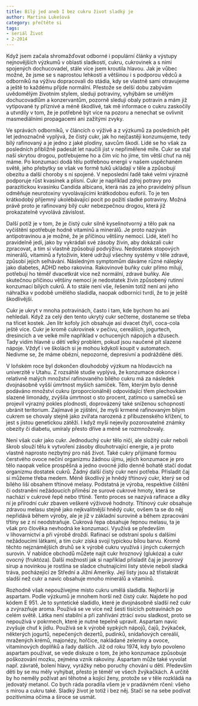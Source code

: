 ```yaml
---
title: Bílý jed aneb I bez cukru život sladký je
author: Martina Lukešová
category: přečtěte si
tags:
- seriál Život
- 2-2014
---
```


Když jsem začala shromažďovat odborné i populární články a výstupy nejnovějších výzkumů v oblasti sladkostí, cukru, cukrovinek a s nimi spojených dochucovadel, stále více jsem kroutila hlavou. Jak je vůbec možné, že jsme se s naprostou lehkostí a většinou i s podporou vědců a odborníků na výživu dopracovali do stádia, kdy se vlastně sami otravujeme a ještě to každému přijde normální. Přestože se delší dobu zabývám uvědomělým životním stylem, sleduji potraviny, vyhýbám se umělým dochucovadlům a konzervantům, pozorně sleduji obaly potravin a mám již vytipované ty příznivé a méně škodlivé, tak mě informace o cukru zaskočily a utvrdily v tom, že je potřebné být více na pozoru a nenechat se ovlivnit masmediálními propagacemi ani zažitými zvyky.

Ve správách odborníků, v článcích o výživě a z výzkumů za posledních pět let jednoznačně vyplývá, že čistý cukr, jak ho nejčastěji konzumujeme, tedy bílý rafinovaný a je jedno z jaké plodiny, savcům škodí. Lidé se ho však za posledních přibližně padesát let naučili jíst v nepřiměřené míře. Cukr se stal naší skrytou drogou, potřebujeme ho a čím víc ho jíme, tím větší chuť na něj máme. Po konzumaci dodá tělu potřebnou energii v našem uspěchaném světě, jeho přebytky se však ve formě tuků ukládají v těle a způsobují obezitu a další choroby s ní spojené. V neposlední řadě také velmi výrazně podporuje růst kvasinek a plísní. Cukr je například zdroj potravy pro parazitickou kvasinku Candida albicans, která nás za jeho pravidelný přísun odměňuje neurotoxiny vyvolávajícími krátkodobou euforii. To je ten krátkodobý příjemný ukolébávající pocit po požití sladké potraviny. Možná právě proto je rafinovaný bílý cukr nebezpečnou drogou, která již prokazatelně vyvolává závislost.

Další potíž je v tom, že je čistý cukr silně kyselinotvorný a tělo pak na vyčištění spotřebuje hodně vitamínů a minerálů. Je proto nazýván antipotravinou a je možné, že je příčinou většiny nemocí. Lidé, kteří ho pravidelně jedí, jako by vykrádali své zásoby živin, aby dokázali cukr zpracovat, a tím si vlastně způsobují podvýživu. Nedostatek stopových minerálů, vitaminů a fytoživin, které udržují všechny systémy v těle zdravé, způsobí jejich selhávání. Následným symptomům dáváme různé nálepky jako diabetes, ADHD nebo rakovina. Rakovinové buňky cukr přímo milují, potřebují ho téměř dvacetkrát více než normální, zdravé buňky. Ale skutečnou příčinou většiny nemocí je nedostatek živin způsobený rutinní konzumací bílých cukrů. A to stále není vše, řešením totiž není ani jeho náhražka v podobě umělého sladidla, naopak odborníci tvrdí, že to je ještě škodlivější.

Cukr je ukryt v mnoha potravinách, často i tam, kde bychom ho ani nehledali. Když za celý den tento ukrytý cukr sečteme, dostaneme se třeba na třicet kostek. Jen litr kofoly jich obsahuje asi dvacet čtyři, coca-cola ještě více. Cukr je kromě cukrovinek v pečivu, cereáliích, jogurtech, dresincích a ve velké míře například v ochucených nápojích a džusech. Tady vidím hlavně u dětí velký problém, pokud jsou naučené pít slazené nápoje. Vždyť i ve školách si je mohou kdykoli koupit v automatech. Nedivme se, že máme obézní, nepozorné, depresivní a podrážděné děti.

V loňském roce byl dokončen dlouhodobý výzkum na hlodavcích na univerzitě v Utahu. Z rozsáhlé studie vyplývá, že konzumace dokonce i relativně malých množství rafinovaného bílého cukru má za následek dvojnásobně vyšší úmrtnost myších samiček. Těm, kterým bylo denně podáváno množství cukru (proporcionálně) odpovídající třem plechovkám slazené limonády, zvýšila úmrtnost o sto procent, zatímco u samečků se projevil výrazný pokles plodnosti, doprovázený také sníženou schopností ubránit teritorium. Zajímavé je zjištění, že myši krmené rafinovaným bílým cukrem se chovaly stejně jako zvířata narozená z příbuzenského křížení, to jest s jistou genetickou zátěží. I když myši nejevily pozorovatelné známky obezity či diabetu, umíraly přesto dříve a méně se rozmnožovaly.

Není však cukr jako cukr. Jednoduchý cukr tělo ničí, ale složitý cukr neboli škrob slouží tělu k vytvoření zásoby dlouhotrvající energie, a je proto vlastně naprosto nezbytný pro náš život. Také cukry přijímané formou čerstvého ovoce nečiní organizmu žádnou újmu, jejich konzumace je pro tělo naopak velice prospěšná a jedno ovocné jídlo denně bohatě stačí dodat organizmu dostatek cukrů. Žádný další čistý cukr není potřeba. Přisladit čaj si můžeme třeba medem. Méně škodlivý je hnědý třtinový cukr, který se od bílého liší obsahem třtinové melasy. Podstatná je výroba, respektive čištění či odstranění nežádoucích příměsí ze surové cukrové hmoty, která se nachází v cukrové řepě nebo třtině. Tento proces se nazývá rafinace a díky ní je přírodní cukr zbaven veškeré výživové hodnoty. Třtinový cukr obsahuje zdravou melasu stejně jako nejkvalitnější hnědý cukr, ovšem ta se do něj nepřidává během výroby, ale je již v základní surovině a během zpracování třtiny se z ní neodstraňuje. Cukrová řepa obsahuje řepnou melasu, ta je však pro člověka nevhodná ke konzumaci. Využívá se především v lihovarnictví a při výrobě droždí. Rafinací se odstraní spolu s dalšími nežádoucími látkami, a tím cukr získá svoji typickou bílou barvu. Kromě těchto nejznámějších druhů se k výrobě cukru využívá i jiných cukerných surovin. V nabídce obchodů můžete najít cukr hroznový (glukóza) a cukr ovocný (fruktóza). Další možností jak si například přisladit čaj je javorový sirup a novinkou je rostlina se sladce chutnajícími listy stévie neboli sladká tráva, pocházející ze Střední a Jižní Ameriky. Její listy jsou až třistakrát sladší než cukr a navíc obsahuje mnoho minerálů a vitamínů.

Rozhodně však nepoužívejme místo cukru umělá sladidla. Nejhorší je aspartam. Podle výzkumů je mnohem horší než čistý cukr. Najdete ho pod kódem E 951. Je to syntetické sladidlo, které je dvojnásobně sladší než cukr a zvýrazňuje aroma. Používá se ve více než šesti tisících potravinách po celém světě. Látka není stabilní a při zahřívání ztrácí svou sladkost, proto se nepoužívá v pokrmech, které je nutné tepelně upravit. Aspartam navíc zvyšuje chuť k jídlu. Používá se k výrobě sypkých nápojů, čajů, žvýkaček, některých jogurtů, nepečených dezertů, pudinků, snídaňových cereálií, mražených krémů, majonézy, hořčice, nakládané zeleniny a ovoce, vitamínových doplňků a řady dalších. Již od roku 1974, kdy bylo povoleno aspartam používat, se vede diskuze o tom, že jeho konzumace způsobuje poškozování mozku, zejména vznik rakoviny. Aspartam může také vyvolat např. závratě, bolení hlavy, vyrážky nebo poruchy chování u dětí. Především děti by se mu měly vyhýbat, přesto je téměř ve všech žvýkačkách. A určitě by ho neměly požívat ani těhotné a kojící ženy, protože se v těle rozkládá na jedovatý metanol. 
Co bych ráda poradila všem je v pradávném rčení: všeho s mírou a cukru také. Sladký život je totiž i bez něj. Stačí se na sebe podívat pozitivníma očima a široce se usmát.